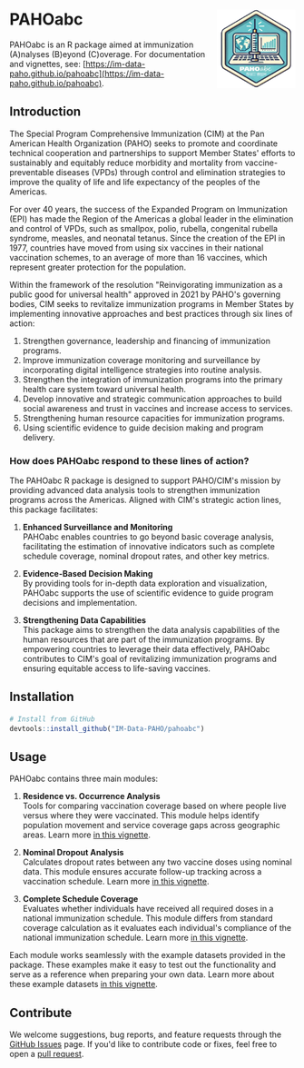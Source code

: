 # PAHOabc <img src="man/figures/logo.png" align="right" height="138" />

PAHOabc is an R package aimed at immunization (A)nalyses (B)eyond (C)overage. For documentation and vignettes, see: [https://im-data-paho.github.io/pahoabc](https://im-data-paho.github.io/pahoabc).

## Introduction

The Special Program Comprehensive Immunization (CIM) at the Pan American Health Organization (PAHO) seeks to promote and coordinate technical cooperation and partnerships to support Member States' efforts to sustainably and equitably reduce morbidity and mortality from vaccine-preventable diseases (VPDs) through control and elimination strategies to improve the quality of life and life expectancy of the peoples of the Americas.

For over 40 years, the success of the Expanded Program on Immunization (EPI) has made the Region of the Americas a global leader in the elimination and control of VPDs, such as smallpox, polio, rubella, congenital rubella syndrome, measles, and neonatal tetanus. Since the creation of the EPI in 1977, countries have moved from using six vaccines in their national vaccination schemes, to an average of more than 16 vaccines, which represent greater protection for the population.

Within the framework of the resolution "Reinvigorating immunization as a public good for universal health" approved in 2021 by PAHO's governing bodies, CIM seeks to revitalize immunization programs in Member States by implementing innovative approaches and best practices through six lines of action:

1. Strengthen governance, leadership and financing of immunization programs.
2. Improve immunization coverage monitoring and surveillance by incorporating digital intelligence strategies into routine analysis.
3. Strengthen the integration of immunization programs into the primary health care system toward universal health.
4. Develop innovative and strategic communication approaches to build social awareness and trust in vaccines and increase access to services.
5. Strengthening human resource capacities for immunization programs.
6. Using scientific evidence to guide decision making and program delivery.

### How does PAHOabc respond to these lines of action?

The PAHOabc R package is designed to support PAHO/CIM's mission by providing advanced data analysis tools to strengthen immunization programs across the Americas. Aligned with CIM's strategic action lines, this package facilitates:

1. **Enhanced Surveillance and Monitoring**  
   PAHOabc enables countries to go beyond basic coverage analysis, facilitating the estimation of innovative indicators such as complete schedule coverage, nominal dropout rates, and other key metrics.

2. **Evidence-Based Decision Making**  
   By providing tools for in-depth data exploration and visualization, PAHOabc supports the use of scientific evidence to guide program decisions and implementation.

3. **Strengthening Data Capabilities**  
   This package aims to strengthen the data analysis capabilities of the human resources that are part of the immunization programs. By empowering countries to leverage their data effectively, PAHOabc contributes to CIM's goal of revitalizing immunization programs and ensuring equitable access to life-saving vaccines.

## Installation

```r
# Install from GitHub
devtools::install_github("IM-Data-PAHO/pahoabc")
```

## Usage

PAHOabc contains three main modules:

1. **Residence vs. Occurrence Analysis**  
   Tools for comparing vaccination coverage based on where people live versus where they were vaccinated. This module helps identify population movement and service coverage gaps across geographic areas. Learn more [in this vignette](https://im-data-paho.github.io/pahoabc/articles/residence_occurrence_en.html).

2. **Nominal Dropout Analysis**  
   Calculates dropout rates between any two vaccine doses using nominal data. This module ensures accurate follow-up tracking across a vaccination schedule. Learn more [in this vignette](https://im-data-paho.github.io/pahoabc/articles/nominal_dropout_en.html).

3. **Complete Schedule Coverage**  
   Evaluates whether individuals have received all required doses in a national immunization schedule. This module differs from standard coverage calculation as it evaluates each individual's compliance of the national immunization schedule. Learn more [in this vignette](https://im-data-paho.github.io/pahoabc/articles/complete_schedule_en.html).

Each module works seamlessly with the example datasets provided in the package. These examples make it easy to test out the functionality and serve as a reference when preparing your own data. Learn more about these example datasets [in this vignette](https://im-data-paho.github.io/pahoabc/articles/example_datasets_en.html).

## Contribute

We welcome suggestions, bug reports, and feature requests through the [GitHub Issues](https://github.com/IM-Data-PAHO/pahoabc/issues) page. If you'd like to contribute code or fixes, feel free to open a [pull request](https://github.com/IM-Data-PAHO/pahoabc/pulls). 
